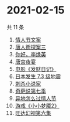 # 2021-02-15

共 11 条

<!-- BEGIN ZHIHUSEARCH -->
<!-- 最后更新时间 Mon Feb 15 2021 07:15:26 GMT+0800 (CST) -->
1. [情人节文案](https://www.zhihu.com/search?q=情人节文案)
1. [唐人街探案三](https://www.zhihu.com/search?q=唐探3)
1. [你好，李焕英](https://www.zhihu.com/search?q=李焕英)
1. [唐宫夜宴](https://www.zhihu.com/search?q=唐宫夜宴)
1. [电影《发财日记》](https://www.zhihu.com/search?q=发财日记)
1. [日本发生 7.3 级地震](https://www.zhihu.com/search?q=日本地震)
1. [刺杀小说家](https://www.zhihu.com/search?q=刺杀小说家好看吗)
1. [奇葩说第七季](https://www.zhihu.com/search?q=奇葩说)
1. [异地怎么过情人节](https://www.zhihu.com/search?q=异地情人节怎么过)
1. [游戏《小小梦魇2》](https://www.zhihu.com/search?q=小小梦魇2)
1. [旺达幻视第六集](https://www.zhihu.com/search?q=旺达幻视)
<!-- END ZHIHUSEARCH -->
